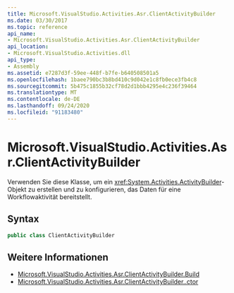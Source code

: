 ```yaml
---
title: Microsoft.VisualStudio.Activities.Asr.ClientActivityBuilder
ms.date: 03/30/2017
ms.topic: reference
api_name:
- Microsoft.VisualStudio.Activities.Asr.ClientActivityBuilder
api_location:
- Microsoft.VisualStudio.Activities.dll
api_type:
- Assembly
ms.assetid: e7287d3f-59ee-448f-b7fe-b640508501a5
ms.openlocfilehash: 1baee790bc3b8bd410c9d042e1c8fb0ece3fb4c8
ms.sourcegitcommit: 5b475c1855b32cf78d2d1bbb4295e4c236f39464
ms.translationtype: MT
ms.contentlocale: de-DE
ms.lasthandoff: 09/24/2020
ms.locfileid: "91183480"
---
```

# <a name="microsoftvisualstudioactivitiesasrclientactivitybuilder"></a>Microsoft.VisualStudio.Activities.Asr.ClientActivityBuilder

Verwenden Sie diese Klasse, um ein <xref:System.Activities.ActivityBuilder>-Objekt zu erstellen und zu konfigurieren, das Daten für eine Workflowaktivität bereitstellt.  
  
## <a name="syntax"></a>Syntax  
  
```csharp  
public class ClientActivityBuilder
```  
  
## <a name="see-also"></a>Weitere Informationen

- [Microsoft.VisualStudio.Activities.Asr.ClientActivityBuilder.Build](microsoft-visualstudio-activities-asr-clientactivitybuilder-build.md)
- [Microsoft.VisualStudio.Activities.Asr.ClientActivityBuilder..ctor](microsoft-visualstudio-activities-asr-clientactivitybuilder-ctor.md)
